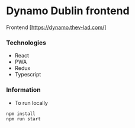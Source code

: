 # Dynamo Dublin frontend

Frontend [https://dynamo.thev-lad.com/]

### Technologies

-   React
-   PWA
-   Redux
-   Typescript

### Information

-   To run locally

```
npm install
npm run start
```
